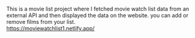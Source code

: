  This is a movie list project where I fetched movie watch list data from an external API and then displayed the data on the website. you can add or remove films from your list.  
           https://moviewatchlist1.netlify.app/     
  
